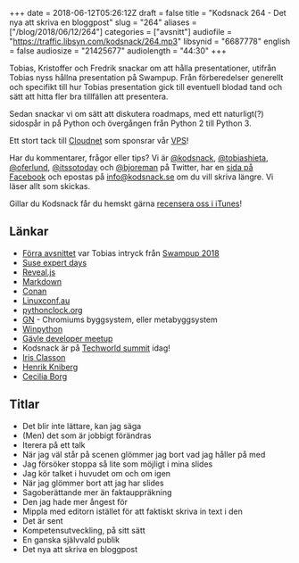 +++
date = 2018-06-12T05:26:12Z
draft = false
title = "Kodsnack 264 - Det nya att skriva en bloggpost"
slug = "264"
aliases = ["/blog/2018/06/12/264"]
categories = ["avsnitt"]
audiofile = "https://traffic.libsyn.com/kodsnack/264.mp3"
libsynid = "6687778"
english = false
audiosize = "21425677"
audiolength = "44:30"
+++

Tobias, Kristoffer och Fredrik snackar om att hålla presentationer, utifrån Tobias nyss hållna presentation på Swampup. Från förberedelser generellt och specifikt till hur Tobias presentation gick till eventuell blodad tand och sätt att hitta fler bra tillfällen att presentera.

Sedan snackar vi om sätt att diskutera roadmaps, med ett naturligt(?) sidospår in på Python och övergången från Python 2 till Python 3.

Ett stort tack till [Cloudnet](http://www.cloudnet.se) som sponsrar vår [VPS](http://en.wikipedia.org/wiki/Virtual_private_server)!

Har du kommentarer, frågor eller tips? Vi är [@kodsnack](https://www.twitter.com/kodsnack), [@tobiashieta](https://www.twitter.com/tobiashieta), [@oferlund](https://www.twitter.com/oferlund), [@itssotoday](https://twitter.com/itssotoday) och [@bjoreman](https://www.twitter.com/bjoreman) på Twitter, har en [sida på Facebook](https://www.facebook.com/kodsnack) och epostas på [info@kodsnack.se](mailto:info@kodsnack.se) om du vill skriva längre. Vi läser allt som skickas.

Gillar du Kodsnack får du hemskt gärna [recensera oss i iTunes](http://itunes.apple.com/se/podcast/kodsnack/id561631498?l=en)!

## Länkar ##
* [Förra avsnittet](https://kodsnack.se/263/) var Tobias intryck från [Swampup 2018](https://swampup.jfrog.com/)
* [Suse expert days](https://www.suse.com/promo/expert-days/)
* [Reveal.js](https://revealjs.com/#/)
* [Markdown](https://daringfireball.net/projects/markdown/syntax)
* [Conan](https://conan.io/)
* [Linuxconf.au](https://linux.conf.au/)
* [pythonclock.org](https://pythonclock.org/)
* [GN](https://chromium.googlesource.com/chromium/src/tools/gn/+/48062805e19b4697c5fbd926dc649c78b6aaa138/README.md) - Chromiums byggsystem, eller metabyggsystem
* [Winpython](https://winpython.github.io/)
* [Gävle developer meetup](https://www.meetup.com/Gavle-Developer-Meetup/)
* Kodsnack är på [Techworld summit](https://techworld.event.idg.se/event/summit/) idag!
* [Iris Classon](http://irisclasson.com/)
* [Henrik Kniberg](https://www.crisp.se/konsulter/henrik-kniberg)
* [Cecilia Borg](https://twitter.com/ceciliaborg)

## Titlar ##
* Det blir inte lättare, kan jag säga
* (Men) det som är jobbigt förändras
* Iterera på ett talk
* När jag väl står på scenen glömmer jag bort vad jag håller på med
* Jag försöker stoppa så lite som möjligt i mina slides
* Jag kör talket i huvudet om och om igen
* När jag glömmer bort att jag har slides
* Sagoberättande mer än faktauppräkning
* Den jag hade mer ångest för
* Mippla med editorn istället för att faktiskt skriva in text i den
* Det är sent
* Kompetensutveckling, på sitt sätt
* En ganska självvald publik
* Det nya att skriva en bloggpost